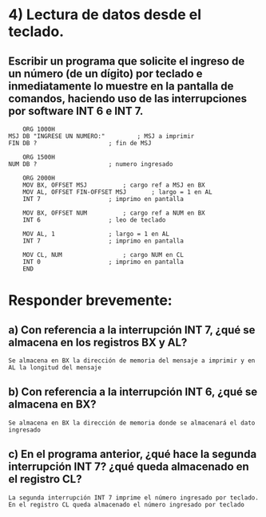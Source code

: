 # 4) Lectura de datos desde el teclado.
## Escribir un programa que solicite el ingreso de un número (de un dígito) por teclado e inmediatamente lo muestre en la pantalla de comandos, haciendo uso de las interrupciones por software INT 6 e INT 7. 

```assembly
    ORG 1000H 
MSJ	DB "INGRESE UN NUMERO:" 		; MSJ a imprimir
FIN	DB ? 					; fin de MSJ

    ORG 1500H 
NUM	DB ?					; numero ingresado

    ORG 2000H 
	MOV BX, OFFSET MSJ 			; cargo ref a MSJ en BX
	MOV AL, OFFSET FIN-OFFSET MSJ 		; largo = 1 en AL
	INT 7 					; imprimo en pantalla

	MOV BX, OFFSET NUM 			; cargo ref a NUM en BX
	INT 6 					; leo de teclado

	MOV AL, 1 				; largo = 1 en AL
	INT 7 					; imprimo en pantalla

	MOV CL, NUM 				; cargo NUM en CL
	INT 0 					; imprimo en pantalla
	END
```

# Responder brevemente: 
## a)  Con referencia a la interrupción INT 7, ¿qué se almacena en los registros BX y AL? 
`Se almacena en BX la dirección de memoria del mensaje a imprimir y en AL la longitud del mensaje`

## b)  Con referencia a la interrupción INT 6, ¿qué se almacena en BX?
`Se almacena en BX la dirección de memoria donde se almacenará el dato ingresado`

## c)  En el programa anterior, ¿qué hace la segunda interrupción INT 7? ¿qué queda almacenado en el registro CL?
`La segunda interrupción INT 7 imprime el número ingresado por teclado. En el registro CL queda almacenado el número ingresado por teclado`
